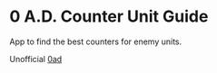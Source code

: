 # 0 A.D. Counter Unit Guide

App to find the best counters for enemy units.

Unofficial [0ad](https://play0ad.com/)

